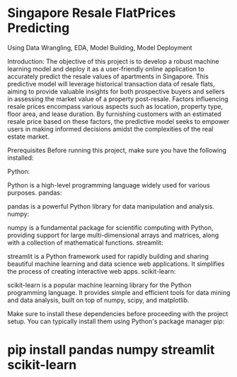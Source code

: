 # Singapore Resale FlatPrices Predicting
Using Data Wrangling, EDA, Model Building, Model Deployment


Introduction: The objective of this project is to develop a robust machine learning model and deploy it as a user-friendly online application to accurately predict the resale values of apartments in Singapore. This predictive model will leverage historical transaction data of resale flats, aiming to provide valuable insights for both prospective buyers and sellers in assessing the market value of a property post-resale. Factors influencing resale prices encompass various aspects such as location, property type, floor area, and lease duration. By furnishing customers with an estimated resale price based on these factors, the predictive model seeks to empower users in making informed decisions amidst the complexities of the real estate market.


Prerequisites
Before running this project, make sure you have the following installed:

Python:

Python is a high-level programming language widely used for various purposes.
pandas:

pandas is a powerful Python library for data manipulation and analysis.
numpy:

numpy is a fundamental package for scientific computing with Python, providing support for large multi-dimensional arrays and matrices, along with a collection of mathematical functions.
streamlit:

streamlit is a Python framework used for rapidly building and sharing beautiful machine learning and data science web applications. It simplifies the process of creating interactive web apps.
scikit-learn:

scikit-learn is a popular machine learning library for the Python programming language. It provides simple and efficient tools for data mining and data analysis, built on top of numpy, scipy, and matplotlib.

Make sure to install these dependencies before proceeding with the project setup. You can typically install them using Python's package manager pip:

# pip install pandas numpy streamlit scikit-learn
